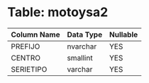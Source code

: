 # Table: motoysa2

| Column Name | Data Type | Nullable |
|-------------|-----------|----------|
| PREFIJO | nvarchar | YES |
| CENTRO | smallint | YES |
| SERIETIPO | varchar | YES |
